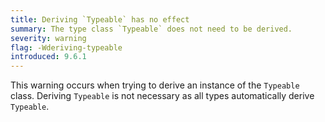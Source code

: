 ```yaml
---
title: Deriving `Typeable` has no effect
summary: The type class `Typeable` does not need to be derived.
severity: warning
flag: -Wderiving-typeable
introduced: 9.6.1
---
```


This warning occurs when trying to derive an instance of the `Typeable` class.
Deriving `Typeable` is not necessary as all types automatically derive `Typeable`.
